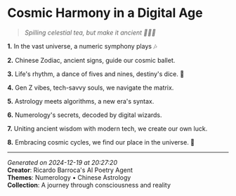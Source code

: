 # Cosmic Harmony in a Digital Age

> *Spilling celestial tea, but make it ancient 🧙‍♀️🔮*

**1.** In the vast universe, a numeric symphony plays 🎶


**2.** Chinese Zodiac, ancient signs, guide our cosmic ballet.


**3.** Life's rhythm, a dance of fives and nines, destiny's dice. 🎲


**4.** Gen Z vibes, tech-savvy souls, we navigate the matrix.


**5.** Astrology meets algorithms, a new era's syntax.


**6.** Numerology's secrets, decoded by digital wizards.


**7.** Uniting ancient wisdom with modern tech, we create our own luck.


**8.** Embracing cosmic cycles, we find our place in the universe. 🌌



---

*Generated on 2024-12-19 at 20:27:20*  
**Creator**: Ricardo Barroca's AI Poetry Agent  
**Themes**: Numerology • Chinese Astrology  
**Collection**: A journey through consciousness and reality